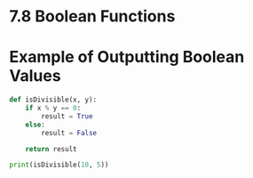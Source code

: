 # 7.8 Boolean Functions

# Example of Outputting Boolean Values

```python
def isDivisible(x, y):
    if x % y == 0:
        result = True
    else:
        result = False

    return result

print(isDivisible(10, 5))
```